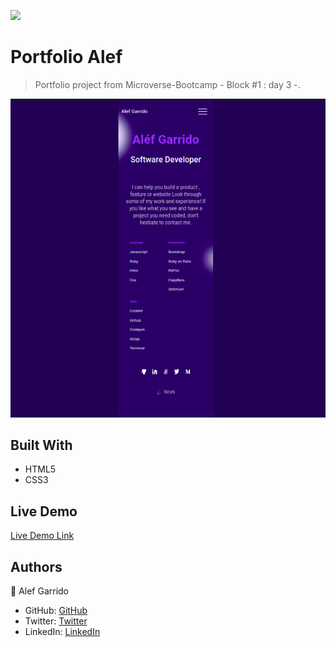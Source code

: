 ![](https://img.shields.io/badge/Microverse-blueviolet)

# Portfolio Alef

> Portfolio project from Microverse-Bootcamp - Block #1 : day 3 -.

![screenshot](./app_screenshot.png)

## Built With

- HTML5
- CSS3
## Live Demo

[Live Demo Link](https://alef-garrido.github.io/PortfolioAlef/)

## Authors

👤 Alef Garrido

- GitHub: [GitHub](https://github.com/alef-garrido)
- Twitter: [Twitter](https://twitter.com/Alef_Garrido)
- LinkedIn: [LinkedIn](https://www.linkedin.com/in/alef-g/)

